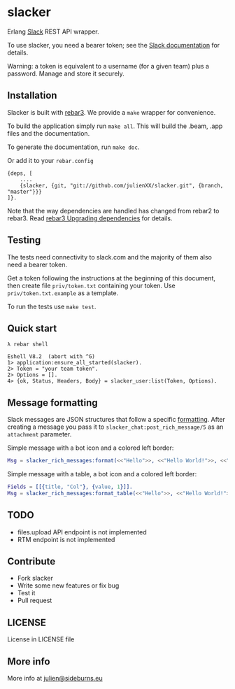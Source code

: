 slacker
=======

Erlang [Slack](http://slack.com) REST API wrapper.

To use slacker, you need a bearer token; see the [Slack documentation](https://api.slack.com/web#authentication) for details.
 
Warning: a token is equivalent to a username (for a given team) plus a password. Manage and store it securely.

## Installation

Slacker is built with [rebar3](https://www.rebar3.org/). We provide a `make` wrapper for convenience.

To build the application simply run `make all`. This will build the .beam, .app
files and the documentation.

To generate the documentation, run `make doc`.

Or add it to your `rebar.config`

```
{deps, [
    ....
    {slacker, {git, "git://github.com/julienXX/slacker.git", {branch, "master"}}}
]}.
```

Note that the way dependencies are handled has changed from rebar2 to rebar3. Read [rebar3 Upgrading dependencies](https://www.rebar3.org/docs/dependencies#section-upgrading-dependencies) for details.

## Testing

The tests need connectivity to slack.com and the majority of them also need a bearer token.

Get a token following the instructions at the beginning of this document, then create file `priv/token.txt` containing your token. Use `priv/token.txt.example` as a template.

To run the tests use `make test`.

## Quick start
```shell
λ rebar shell
```
```
Eshell V8.2  (abort with ^G)
1> application:ensure_all_started(slacker).
2> Token = "your team token".
2> Options = [].
4> {ok, Status, Headers, Body} = slacker_user:list(Token, Options).
```

## Message formatting

Slack messages are JSON structures that follow a specific [formatting](https://api.slack.com/docs/attachments). After creating a message you pass it
to `slacker_chat:post_rich_message/5` as an `attachment` parameter.

Simple message with a bot icon and a colored left border:
```erlang
Msg = slacker_rich_messages:format(<<"Hello">>, <<"Hello World!">>, <<"#df4f18">>).
```

Simple message with a table, a bot icon and a colored left border:
```erlang
Fields = [[{title, "Col"}, {value, 1}]].
Msg = slacker_rich_messages:format_table(<<"Hello">>, <<"Hello World!">>, Fields, <<"#df4f18">>).
```

## TODO
- files.upload API endpoint is not implemented
- RTM endpoint is not implemented

## Contribute
- Fork slacker
- Write some new features or fix bug
- Test it
- Pull request

## LICENSE
License in LICENSE file

## More info
More info at julien@sideburns.eu
